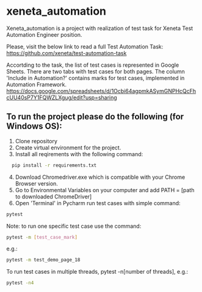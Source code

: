 # xeneta_automation

Xeneta_automation is a project with realization of test task for Xeneta Test Automation Engineer position.

Please, visit the below link to read a full Test Automation Task:
https://github.com/xeneta/test-automation-task

Accortding to the task, the list of test cases is represented in Google Sheets. There are two tabs with test cases for both pages. 
The column 'Include in Automation?' contains marks for test cases, implemented in Automation Framework.
https://docs.google.com/spreadsheets/d/1Ocbi64agpmkASymGNPHcQcFhcUU40sP7Y1FQWZLXgug/edit?usp=sharing


## To run the project please do the following (for Windows OS):

1. Clone repository
2. Create virtual environment for the project.
3. Install all reqirements with the following command:
```bash
  pip install -r requirements.txt
```
4. Download Chromedriver.exe which is compatible with your Chrome Browser version.
5. Go to Environmental Variables on your computer and add PATH = [path to downloaded ChromeDriver]
6. Open 'Terminal' in Pycharm run test cases with simple command: 

```bash
pytest
```

Note: to run one specific test case use the command: 
```bash
pytest -m [test_case_mark]
```

e.g.:
```bash
pytest -m test_demo_page_18
```

To run test cases in multiple threads, pytest -n[number of threads], e.g.:
```bash
pytest -n4
```




